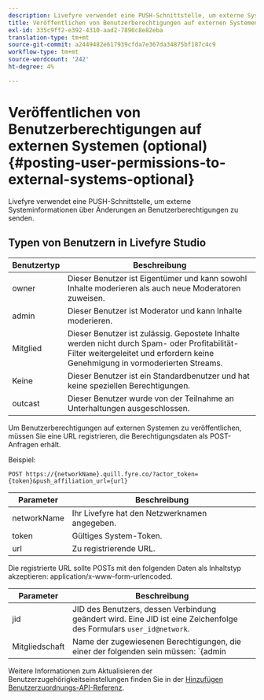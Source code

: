 ```yaml
---
description: Livefyre verwendet eine PUSH-Schnittstelle, um externe Systeminformationen über Änderungen an Benutzerberechtigungen zu senden.
title: Veröffentlichen von Benutzerberechtigungen auf externen Systemen (optional)
exl-id: 335c9ff2-e392-4310-aad2-7890c8e82eba
translation-type: tm+mt
source-git-commit: a2449482e617939cfda7e367da34875bf187c4c9
workflow-type: tm+mt
source-wordcount: '242'
ht-degree: 4%

---
```


# Veröffentlichen von Benutzerberechtigungen auf externen Systemen (optional){#posting-user-permissions-to-external-systems-optional}

Livefyre verwendet eine PUSH-Schnittstelle, um externe Systeminformationen über Änderungen an Benutzerberechtigungen zu senden.

## Typen von Benutzern in Livefyre Studio

| Benutzertyp | Beschreibung |
|--- |--- |
| owner | Dieser Benutzer ist Eigentümer und kann sowohl Inhalte moderieren als auch neue Moderatoren zuweisen. |
| admin | Dieser Benutzer ist Moderator und kann Inhalte moderieren. |
| Mitglied | Dieser Benutzer ist zulässig. Gepostete Inhalte werden nicht durch Spam- oder Profitabilität-Filter weitergeleitet und erfordern keine Genehmigung in vormoderierten Streams. |
| Keine | Dieser Benutzer ist ein Standardbenutzer und hat keine speziellen Berechtigungen. |
| outcast | Dieser Benutzer wurde von der Teilnahme an Unterhaltungen ausgeschlossen. |

Um Benutzerberechtigungen auf externen Systemen zu veröffentlichen, müssen Sie eine URL registrieren, die Berechtigungsdaten als POST-Anfragen erhält.

Beispiel:

```
POST https://{networkName}.quill.fyre.co/?actor_token={token}&push_affiliation_url={url}
```

| Parameter | Beschreibung |
|--- |--- |
| networkName | Ihr Livefyre hat den Netzwerknamen angegeben. |
| token | Gültiges System-Token. |
| url | Zu registrierende URL. |

Die registrierte URL sollte POSTs mit den folgenden Daten als Inhaltstyp akzeptieren: application/x-www-form-urlencoded.

| Parameter | Beschreibung |
|--- |--- |
| jid | JID des Benutzers, dessen Verbindung geändert wird. Eine JID ist eine Zeichenfolge des Formulars `user_id@network`. |
| Mitgliedschaft | Name der zugewiesenen Berechtigungen, die einer der folgenden sein müssen:  `{admin | member | none | outcast | owner}` |

Weitere Informationen zum Aktualisieren der Benutzerzugehörigkeitseinstellungen finden Sie in der [Hinzufügen Benutzerzuordnungs-API-Referenz](https://api.livefyre.com/docs/apis/by-category/user-management#operation=urn:livefyre:apis:quill:operations:api:v3.0:affiliation:add:method=post).
